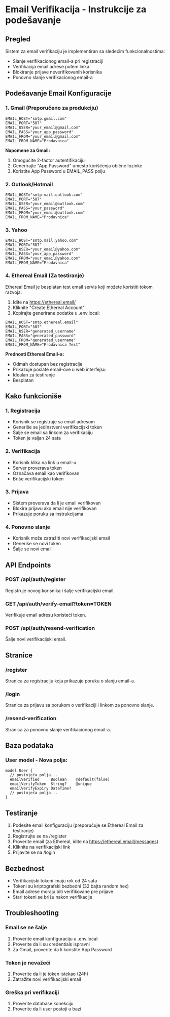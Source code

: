 # Email Verifikacija - Instrukcije za podešavanje

## Pregled
Sistem za email verifikaciju je implementiran sa sledećim funkcionalnostima:
- Slanje verifikacionog email-a pri registraciji
- Verifikacija email adrese putem linka
- Blokiranje prijave neverifikovanih korisnika
- Ponovno slanje verifikacionog email-a

## Podešavanje Email Konfiguracije

### 1. Gmail (Preporučeno za produkciju)
```env
EMAIL_HOST="smtp.gmail.com"
EMAIL_PORT="587"
EMAIL_USER="your_email@gmail.com"
EMAIL_PASS="your_app_password"
EMAIL_FROM="your_email@gmail.com"
EMAIL_FROM_NAME="Prodavnica"
```

**Napomene za Gmail:**
1. Omogućite 2-factor autentifikaciju
2. Generirajte "App Password" umesto korišćenja obične lozinke
3. Koristite App Password u EMAIL_PASS polju

### 2. Outlook/Hotmail
```env
EMAIL_HOST="smtp-mail.outlook.com"
EMAIL_PORT="587"
EMAIL_USER="your_email@outlook.com"
EMAIL_PASS="your_password"
EMAIL_FROM="your_email@outlook.com"
EMAIL_FROM_NAME="Prodavnica"
```

### 3. Yahoo
```env
EMAIL_HOST="smtp.mail.yahoo.com"
EMAIL_PORT="587"
EMAIL_USER="your_email@yahoo.com"
EMAIL_PASS="your_app_password"
EMAIL_FROM="your_email@yahoo.com"
EMAIL_FROM_NAME="Prodavnica"
```

### 4. Ethereal Email (Za testiranje)
Ethereal Email je besplatan test email servis koji možete koristiti tokom razvoja:

1. Idite na https://ethereal.email/
2. Kliknite "Create Ethereal Account"
3. Kopirajte generirane podatke u .env.local:

```env
EMAIL_HOST="smtp.ethereal.email"
EMAIL_PORT="587"
EMAIL_USER="generated_username"
EMAIL_PASS="generated_password"
EMAIL_FROM="generated_username"
EMAIL_FROM_NAME="Prodavnica Test"
```

**Prednosti Ethereal Email-a:**
- Odmah dostupan bez registracije
- Prikazuje poslate email-ove u web interfejsu
- Idealan za testiranje
- Besplatan

## Kako funkcioniše

### 1. Registracija
- Korisnik se registruje sa email adresom
- Generiše se jedinstveni verifikacijski token
- Šalje se email sa linkom za verifikaciju
- Token je valjan 24 sata

### 2. Verifikacija
- Korisnik klika na link u email-u
- Server proverava token
- Označava email kao verifikovan
- Briše verifikacijski token

### 3. Prijava
- Sistem proverava da li je email verifikovan
- Blokira prijavu ako email nije verifikovan
- Prikazuje poruku sa instrukcijama

### 4. Ponovno slanje
- Korisnik može zatražiti novi verifikacijski email
- Generiše se novi token
- Šalje se novi email

## API Endpoints

### POST /api/auth/register
Registruje novog korisnika i šalje verifikacijski email.

### GET /api/auth/verify-email?token=TOKEN
Verifikuje email adresu koristeći token.

### POST /api/auth/resend-verification
Šalje novi verifikacijski email.

## Stranice

### /register
Stranica za registraciju koja prikazuje poruku o slanju email-a.

### /login
Stranica za prijavu sa porukom o verifikaciji i linkom za ponovno slanje.

### /resend-verification
Stranica za ponovno slanje verifikacionog email-a.

## Baza podataka

### User model - Nova polja:
```prisma
model User {
  // postojeća polja...
  emailVerified     Boolean    @default(false)
  emailVerifyToken  String?    @unique
  emailVerifyExpiry DateTime?
  // postojeća polja...
}
```

## Testiranje

1. Podesite email konfiguraciju (preporučuje se Ethereal Email za testiranje)
2. Registrujte se na /register
3. Proverite email (za Ethereal, idite na https://ethereal.email/messages)
4. Kliknite na verifikacijski link
5. Prijavite se na /login

## Bezbednost

- Verifikacijski tokeni imaju rok od 24 sata
- Tokeni su kriptografski bezbedni (32 bajta random hex)
- Email adrese moraju biti verifikovane pre prijave
- Stari tokeni se brišu nakon verifikacije

## Troubleshooting

### Email se ne šalje
1. Proverite email konfiguraciju u .env.local
2. Proverite da li su credentials ispravni
3. Za Gmail, proverite da li koristite App Password

### Token je nevažeći
1. Proverite da li je token istekao (24h)
2. Zatražite novi verifikacijski email

### Greška pri verifikaciji
1. Proverite database konekciju
2. Proverite da li user postoji u bazi
